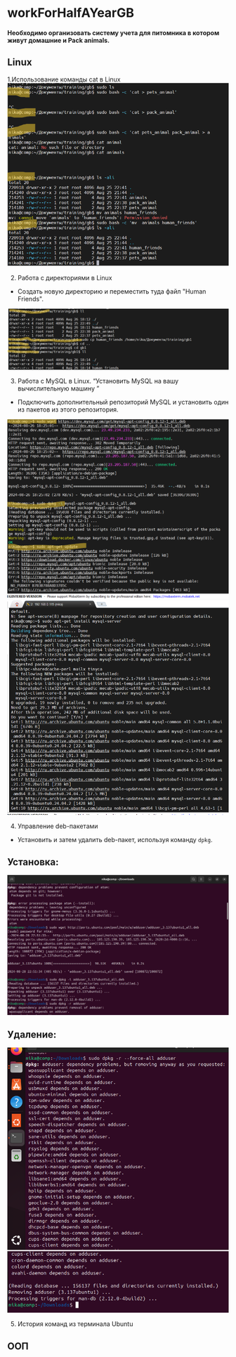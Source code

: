 # workForHalfAYearGB
#### Необходимо организовать систему учета для питомника в котором живут домашние и Pack animals.

## Linux
1.Использование команды cat в Linux
![картинка 1](images/image1.png)


2. Работа с директориями в Linux
* Создать новую директорию и переместить туда файл "Human Friends".

![картинка 2](images/image2.png)

3. Работа с MySQL в Linux. “Установить MySQL на вашу вычислительную машину ”

* Подключить дополнительный репозиторий MySQL и установить один из пакетов из этого репозитория.

![картинка 3](images/image3.png)
![картинка 4](images/image4.png)

4. Управление deb-пакетами

- Установить и затем удалить deb-пакет, используя команду `dpkg`.

## Установка:
![картинка 5](images/image5.png)

## Удаление:

![картинка 6](images/image6.png)
![картинка 7](images/image7.png)

5. История команд из терминала Ubuntu
## ООП